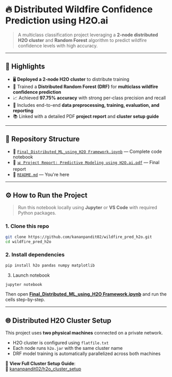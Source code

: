 # 🔥 Distributed Wildfire Confidence Prediction using H2O.ai

> A multiclass classification project leveraging a **2-node distributed H2O cluster** and **Random Forest** algorithm to predict wildfire confidence levels with high accuracy.

---

## 📌 Highlights

- 🖥️ **Deployed a 2-node H2O cluster** to distribute training  
- 🌲 Trained a **Distributed Random Forest (DRF)** for **multiclass wildfire confidence prediction**  
- 📈 Achieved **97.75% accuracy** with strong per-class precision and recall  
- 🧪 Includes end-to-end **data preprocessing, training, evaluation, and reporting**  
- 📚 Linked with a detailed PDF **project report** and **cluster setup guide**

---

## 📂 Repository Structure

- 📁 [`Final_Distributed_ML_using_H2O Framework.ipynb`](./Final_Distributed_ML_using_H2O%20Framework.ipynb) — Complete code notebook  
- 📁 [`📊 Project Report: Predictive Modeling using H2O.ai.pdf`](./📊%20Project%20Report_%20Predictive%20Modeling%20using%20H2O.ai.pdf) — Final report  
- 📁 [`README.md`](./README.md) — You're here  
---

## ⚙️ How to Run the Project

> Run this notebook locally using **Jupyter** or **VS Code** with required Python packages.

### 1. Clone this repo
```bash
git clone https://github.com/kananpandit02/wildfire_pred_h2o.git
cd wildfire_pred_h2o
```
### 2. Install dependencies
```bash
pip install h2o pandas numpy matplotlib
```
3. Launch notebook
```bash
jupyter notebook
```
Then open [**Final_Distributed_ML_using_H2O Framework.ipynb**](./Final_Distributed_ML_using_H2O%20Framework.ipynb) and run the cells step-by-step.


---

## 🌐 Distributed H2O Cluster Setup

This project uses **two physical machines** connected on a private network.

- H2O cluster is configured using `flatfile.txt`  
- Each node runs `h2o.jar` with the same cluster name  
- DRF model training is automatically parallelized across both machines

📎 **View Full Cluster Setup Guide**:  
🔗 [kananpandit02/h2o_cluster_setup](https://github.com/kananpandit02/h2o_cluster_setup)

